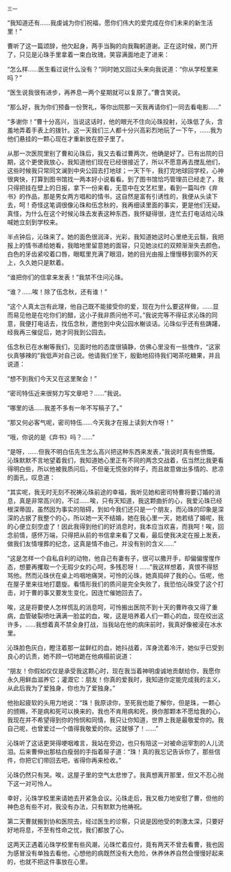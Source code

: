     三一 

   “我知道还有……我虔诚为你们祝福，愿你们伟大的爱完成在你们未来的新生活里！”

   曹听了这一篇颂辞，他欠起身，两手当胸的向我鞠躬道谢。正在这时候，房门开了，只见是沁珠手里拿着一束白玫瑰，笑容满面地走了进来：

   “怎么样……医生看过说什么没有？”同时她又回过头来向我说道：“你从学校里来吗？”

   “医生说我很有进步，再养息一两个星期就可以复原了。”曹含笑说。

   “那么好，我为你们预备一份贺礼，等你出院那一天我再请你们一同去看电影……”

   “多谢你！”曹十分高兴，当说这话时，他的眼光不住向沁珠投射，沁珠低了头，含羞地弄着手表上的拨针。这一天我们三人都十分兴高彩烈地玩了一下午，……我为他们悬挂的一颗心现在才重新放在腔子里了。

   从那一次医院里别了曹和沁珠后，我又去看过曹两次，他确是好了。已有出院的日期，这个更使我放心，我知道他们现在已经很接近了，所以不愿意再去搅乱他们，这些时候我只常同文澜到中央公园去打地球；一天下午，我打完地球回学校，心神很爽快，打算到图书馆找一两本好小说看看。到了图书馆恰巧管理员已经走了，我只得把挂在壁上的日报，拿下一份来看，无意中在文艺栏里，看到一篇叫作《弃书》的作品，那是男女两方唱和的情书，这自然是富有引诱性的，我便从头读下去，呵！奇怪这笔调很像沁珠和伍念秋的，我再细读里面的事实，更是他们无疑。真怪，为什么在这个时候沁珠去发表这种东西，我怀疑得很，连忙去打电话给沁珠喊她立刻到学校来。

   半点钟后，沁珠来了。她的面色很润泽，光彩，我知道她这时心里绝无云翳，我把报上的情书递给她看，我暗地里留意她的面容，只见她淡红的双颊渐渐失去颜色，白色的牙齿紧咬着口唇，眼眶里充满了眼泪，她的目光由报上慢慢移到窗外的天上，久久她只是默着。

   “谁把你们的信拿来发表！”我禁不住问沁珠。

   “谁？……唉！除了伍念秋，还有谁！”

   “这个人真太岂有此理，他自己既不能接受你的爱，现在为什么要这样做，……显而易见他是在吃你们的醋，这小子我非质问他不可。”我说完等不得征求沁珠的同意，我便打电话去，找伍念秋，邀他到中央公园水榭谈话。沁珠似乎还有些踌躇，经我再三催促后，她才同我到公园去。

   伍念秋已在水榭等我们，见面时他的态度很镇静，仿佛心里没有一些愧作，“这家伙真够辣的”我低声对自己说。他请我们坐下，殷勤地招待我们喝茶吃糖果，并且说道：

   “想不到我们今天又在这里聚会！”

   “密司特伍近来很努力写文章吧？……”我说。

   “哪里的话……我差不多有一年不写稿子了。”

   “那又何必客气呢，密司特伍……今天我才在报上读到大作呀！”

   “哦，你说的是《弃书》吗？……”

   “是呀，……但我不明白伍先生怎么高兴把这种东西来发表，”我说时真有些愤慨。沁珠默默不言地望着我们，我知道她心里正有不同的两念交战着，伍当然比我更看得明白些，所以他被我质问后，不但毫无慌张的样子，而且故意做出多情的、悲凉的面孔，叹息道：

   “其实呢，我无时无刻不祝祷沁珠前途的幸福，我听见她和密司特曹将要订婚的消息，真是非常高兴的，不过……唉，只有天知道，我这颗曲折的心，我爱沁珠已经根深蒂固，虽然因为事实的阻碍，到如今我们还只是一个朋友，而沁珠的印象是深深的占据了我整个的心，所以她一天不结婚，她在我心里一天，她若结了婚呢，我的心便立刻空虚了！因此我得到他们的好消息时，我本应当欢喜，而我呵！唉，回念前情，感怀万端，只得把从前的书信拿来看了又看，最后使我决定在报上发表，做我们友情埋葬的纪念，这真是情不由己，并没有别的含义……”

   “这是怎样一个自私自利的动物，他自己有妻有子，很可以撒开手，却偏偏惺惺作态，想要再攫取一个无瑕少女的心呵，多残忍呀！……”我这样想着，真恨不得怒骂他。然而沁珠伏在桌上呜咽地痛哭，可怜的沁珠，她真捣碎了我的心。伍呢，他在屋子里来往地打蘑旋。看情形我们的质问是完全失败了，我恐怕沁珠受了这个打击，对于曹的事又要发生变化，因连忙催她回去了。

   唉，这是将要使人怎样慌乱的消息呵，可怜搬出医院不到十天的曹昨夜又得了重病，血管破裂喷吐满满一脸盆的血，唉，这是培养着人们一颗心的血，现在绞出这许多，……我想着真不禁全身打战，当我站在他的病床前时，我真好像被浸在冰水里。

   沁珠脸色灰白，瞪注着那一盆鲜红的血，她抖战着，浑身流着冷汗，她似乎已受到良心的讥责，她不顾一切地跪在他病榻前说道：

   “朋友！你假如仅仅是承受我这颗心时，现在我当着神明虔诚地贡献给你，我愿你永久用鲜血滋养它；灌溉它：朋友！你真的爱我时，我知道你定能完成我的主义，从此后我为了爱独身，你也为了爱独身。”

   他抬起疲软的头用力地说：“珠！我原谅你，至死我也能了解你，但是珠，一颗心的颁赐，不是病和死可以换来的，我也不肯用病和死，换你那颗本不愿给我的心，我现在并不希望得到你的怜悯和同情，我只让你知道，世界上我是最敬爱你的。我自己呢，也曾爱过一个值得我敬爱的你。这就够了！……”

   沁珠听了这话更哭得哽咽难言，我站在旁边，也只有陪这一对被命运宰割的人儿流泪。后来曹伸出那枯白瘦弱的手指着屉子道：“珠！真的我忘记告诉你了，那些信件，你把它们带回去吧，省得你再来检收。”

   沁珠仍然只有哭。唉，这屋子里的空气太悲惨了。我真想离开那里，但又不忍心抛下这一对可怜人。

   幸好，沁珠学校里来请她去开紧急会议。沁珠走后，我又极力地安慰了曹，但他的神色总有些不对，我没有办法，只有默默为他祷祝。

   第二天曹就搬到协和医院去，经过医生的诊察，只说是因他受的刺激太深，只要好好地将息，不至有性命之忧，我们都放了心。

   这两天正遇着沁珠学校里有些风潮，沁珠忙着应付，竟有两天不曾去看曹，我也因为感冒没有单独去看他，心想他的病既然没有大危险，休养休养自然会慢慢好起来的，也就不把这件事放在心里。

